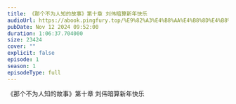 ```yaml
---
title: 《那个不为人知的故事》第十章 刘伟暗算新年快乐
audioUrl: https://abook.pingfury.top/%E9%82%A3%E4%B8%AA%E4%B8%8D%E4%B8%BA%E4%BA%BA%E7%9F%A5%E7%9A%84%E6%95%85%E4%BA%8B-10-%E7%AC%AC%E5%8D%81%E7%AB%A0%20%E5%88%98%E4%BC%9F%E6%9A%97%E7%AE%97%E6%96%B0%E5%B9%B4%E5%BF%AB%E4%B9%90-yikecyrn.wav
pubDate: Nov 12 2024 09:52:00
duration: 1:06:37.704000
size: 23424
cover: ""
explicit: false
episode: 1
season: 1
episodeType: full
---
```

《那个不为人知的故事》第十章 刘伟暗算新年快乐